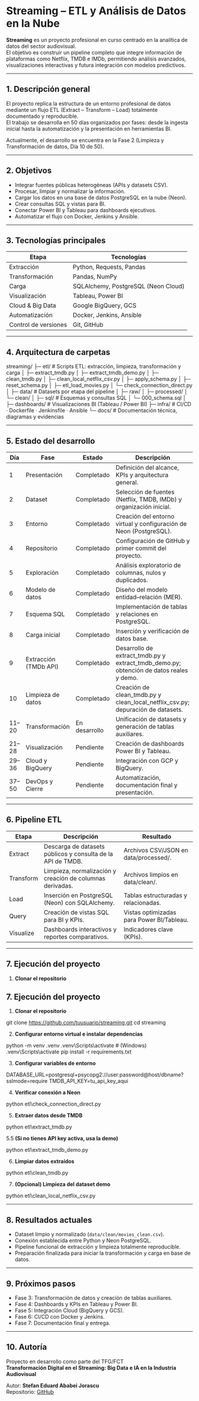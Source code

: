 # Streaming – ETL y Análisis de Datos en la Nube

**Streaming** es un proyecto profesional en curso centrado en la analítica de datos del sector audiovisual.  
El objetivo es construir un pipeline completo que integre información de plataformas como Netflix, TMDB e IMDb, permitiendo análisis avanzados, visualizaciones interactivas y futura integración con modelos predictivos.

---

## 1. Descripción general

El proyecto replica la estructura de un entorno profesional de datos mediante un flujo ETL (Extract – Transform – Load) totalmente documentado y reproducible.  
El trabajo se desarrolla en 50 días organizados por fases: desde la ingesta inicial hasta la automatización y la presentación en herramientas BI.  

Actualmente, el desarrollo se encuentra en la Fase 2 (Limpieza y Transformación de datos, Día 10 de 50).

---

## 2. Objetivos

- Integrar fuentes públicas heterogéneas (APIs y datasets CSV).  
- Procesar, limpiar y normalizar la información.  
- Cargar los datos en una base de datos PostgreSQL en la nube (Neon).  
- Crear consultas SQL y vistas para BI.  
- Conectar Power BI y Tableau para dashboards ejecutivos.  
- Automatizar el flujo con Docker, Jenkins y Ansible.  

---

## 3. Tecnologías principales

| Etapa | Tecnologías |
|-------|--------------|
| Extracción | Python, Requests, Pandas |
| Transformación | Pandas, NumPy |
| Carga | SQLAlchemy, PostgreSQL (Neon Cloud) |
| Visualización | Tableau, Power BI |
| Cloud & Big Data | Google BigQuery, GCS |
| Automatización | Docker, Jenkins, Ansible |
| Control de versiones | Git, GitHub |

---

## 4. Arquitectura de carpetas

streaming/
├─ etl/                    # Scripts ETL: extracción, limpieza, transformación y carga
│  ├─ extract_tmdb.py
│  ├─ extract_tmdb_demo.py
│  ├─ clean_tmdb.py
│  ├─ clean_local_netflix_csv.py
│  ├─ apply_schema.py
│  ├─ reset_schema.py
│  ├─ etl_load_movies.py
│  └─ check_connection_direct.py
│
├─ data/                   # Datasets por etapa del pipeline
│  ├─ raw/
│  ├─ processed/
│  └─ clean/
│
├─ sql/                    # Esquemas y consultas SQL
│  └─ 000_schema.sql
│
├─ dashboards/             # Visualizaciones BI (Tableau / Power BI)
├─ infra/                  # CI/CD · Dockerfile · Jenkinsfile · Ansible
└─ docs/                   # Documentación técnica, diagramas y evidencias

---

## 5. Estado del desarrollo

| Día | Fase | Estado | Descripción |
|-----|------|---------|-------------|
| 1 | Presentación | Completado | Definición del alcance, KPIs y arquitectura general. |
| 2 | Dataset | Completado | Selección de fuentes (Netflix, TMDB, IMDb) y organización inicial. |
| 3 | Entorno | Completado | Creación del entorno virtual y configuración de Neon (PostgreSQL). |
| 4 | Repositorio | Completado | Configuración de GitHub y primer commit del proyecto. |
| 5 | Exploración | Completado | Análisis exploratorio de columnas, nulos y duplicados. |
| 6 | Modelo de datos | Completado | Diseño del modelo entidad–relación (MER). |
| 7 | Esquema SQL | Completado | Implementación de tablas y relaciones en PostgreSQL. |
| 8 | Carga inicial | Completado | Inserción y verificación de datos base. |
| 9 | Extracción (TMDb API) | Completado | Desarrollo de extract_tmdb.py y extract_tmdb_demo.py; obtención de datos reales y demo. |
| 10 | Limpieza de datos | Completado | Creación de clean_tmdb.py y clean_local_netflix_csv.py; depuración de datasets. |
| 11–20 | Transformación | En desarrollo | Unificación de datasets y generación de tablas auxiliares. |
| 21–28 | Visualización | Pendiente | Creación de dashboards Power BI y Tableau. |
| 29–36 | Cloud y BigQuery | Pendiente | Integración con GCP y BigQuery. |
| 37–50 | DevOps y Cierre | Pendiente | Automatización, documentación final y presentación. |

---

## 6. Pipeline ETL

| Etapa | Descripción | Resultado |
|--------|--------------|-----------|
| Extract | Descarga de datasets públicos y consulta de la API de TMDB. | Archivos CSV/JSON en data/processed/. |
| Transform | Limpieza, normalización y creación de columnas derivadas. | Archivos limpios en data/clean/. |
| Load | Inserción en PostgreSQL (Neon) con SQLAlchemy. | Tablas estructuradas y relacionadas. |
| Query | Creación de vistas SQL para BI y KPIs. | Vistas optimizadas para Power BI/Tableau. |
| Visualize | Dashboards interactivos y reportes comparativos. | Indicadores clave (KPIs). |

---

## 7. Ejecución del proyecto

1. **Clonar el repositorio**



## 7. Ejecución del proyecto

1. **Clonar el repositorio**
   
git clone https://github.com/tuusuario/streaming.git
cd streaming

2. **Configurar entorno virtual e instalar dependencias**

python -m venv .venv
.venv\Scripts\activate   # (Windows)
.venv\Scripts\activate
pip install -r requirements.txt


3. **Configurar variables de entorno**

DATABASE_URL=postgresql+psycopg2://user:password@host/dbname?sslmode=require
TMDB_API_KEY=tu_api_key_aqui

4. **Verificar conexión a Neon**

python etl\check_connection_direct.py

5. **Extraer datos desde TMDB**

python etl\extract_tmdb.py

5.5 **(Si no tienes API key activa, usa la demo)**

python etl\extract_tmdb_demo.py


6. **Limpiar datos extraídos**
   
python etl\clean_tmdb.py


7. **(Opcional) Limpieza del dataset demo**
   
python etl\clean_local_netflix_csv.py


---

## 8. Resultados actuales

- Dataset limpio y normalizado (`data/clean/movies_clean.csv`).  
- Conexión establecida entre Python y Neon PostgreSQL.  
- Pipeline funcional de extracción y limpieza totalmente reproducible.  
- Preparación finalizada para iniciar la transformación y carga en base de datos.

---

## 9. Próximos pasos

- Fase 3: Transformación de datos y creación de tablas auxiliares.  
- Fase 4: Dashboards y KPIs en Tableau y Power BI.  
- Fase 5: Integración Cloud (BigQuery y GCS).  
- Fase 6: CI/CD con Docker y Jenkins.  
- Fase 7: Documentación final y entrega.

---

## 10. Autoría

Proyecto en desarrollo como parte del TFG/FCT  
**Transformación Digital en el Streaming: Big Data e IA en la Industria Audiovisual**  

Autor: **Stefan Eduard Ababei Jorascu**  
Repositorio: [GitHub](https://github.com/tuusuario/streaming)
